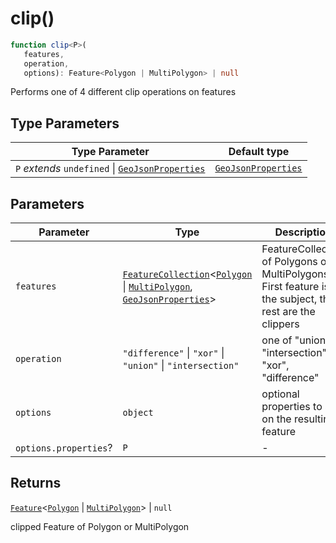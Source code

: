# clip()

```ts
function clip<P>(
   features, 
   operation, 
   options): Feature<Polygon | MultiPolygon> | null
```

Performs one of 4 different clip operations on features

## Type Parameters

| Type Parameter | Default type |
| ------ | ------ |
| `P` *extends* `undefined` \| [`GeoJsonProperties`](../type-aliases/GeoJsonProperties.md) | [`GeoJsonProperties`](../type-aliases/GeoJsonProperties.md) |

## Parameters

| Parameter | Type | Description |
| ------ | ------ | ------ |
| `features` | [`FeatureCollection`](../interfaces/FeatureCollection.md)\<[`Polygon`](../interfaces/Polygon.md) \| [`MultiPolygon`](../interfaces/MultiPolygon.md), [`GeoJsonProperties`](../type-aliases/GeoJsonProperties.md)\> | FeatureCollection of Polygons or MultiPolygons. First feature is the subject, the rest are the clippers |
| `operation` | `"difference"` \| `"xor"` \| `"union"` \| `"intersection"` | one of "union", "intersection", "xor", "difference" |
| `options` | `object` | optional properties to set on the resulting feature |
| `options.properties`? | `P` | - |

## Returns

[`Feature`](../interfaces/Feature.md)\<[`Polygon`](../interfaces/Polygon.md) \| [`MultiPolygon`](../interfaces/MultiPolygon.md)\> \| `null`

clipped Feature of Polygon or MultiPolygon
